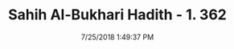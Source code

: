 ---
title        : "Sahih Al-Bukhari Hadith - 1. 362"
date         : 7/25/2018 1:49:37 PM
draft        : false
type         : "hadith"
layout       : "hadith"
BookCode     : "SHB"
VolumeNumber : "1"
HadithNumber : "362"
categories  :  ["Prayer-Offering prayers in a shirt, trousers, etc"]
tags  :  ["Ibn Umar"]
---